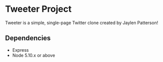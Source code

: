 # Tweeter Project

Tweeter is a simple, single-page Twitter clone created by Jaylen Patterson!

## Dependencies

- Express
- Node 5.10.x or above
